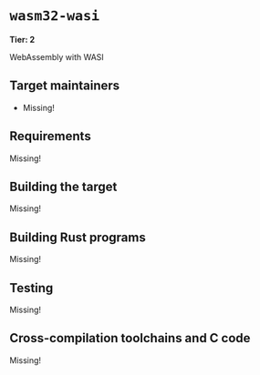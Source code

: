 # `wasm32-wasi`

**Tier: 2**

WebAssembly with WASI

## Target maintainers

- Missing!

## Requirements

Missing!

## Building the target

Missing!

## Building Rust programs

Missing!

## Testing

Missing!

## Cross-compilation toolchains and C code

Missing!
